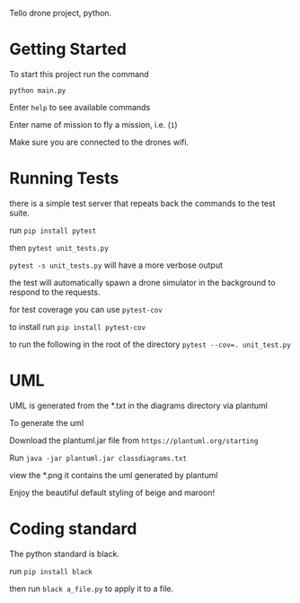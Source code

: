 
Tello drone project, python.


# Getting Started 

To start this project run the command 

`python main.py`

Enter `help` to see available commands 

Enter name of mission to fly a mission, i.e. (`1`)

Make sure you are connected to the drones wifi.

# Running Tests

there is a simple test server that repeats back the commands to
the test suite.

run `pip install pytest`

then `pytest unit_tests.py`

`pytest -s unit_tests.py` will have a more verbose output

the test will automatically spawn a drone simulator in the background to respond to the requests.

for test coverage you can use `pytest-cov`

to install run `pip install pytest-cov`

to run the following in the root of the directory `pytest --cov=. unit_test.py`

# UML 

UML is generated from the \*.txt in the diagrams directory via plantuml

To generate the uml

Download the plantuml.jar file from `https://plantuml.org/starting`

Run `java -jar plantuml.jar classdiagrams.txt`

view the \*.png it contains the uml generated by plantuml

Enjoy the beautiful default styling of beige and maroon!

# Coding standard

The python standard is black.

run `pip install black` 

then run `black a_file.py` to apply it to a file.
